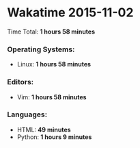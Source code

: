 # Wakatime 2015-11-02

Time Total: **1 hours 58 minutes**

### Operating Systems:
- Linux: **1 hours 58 minutes** 

### Editors:
- Vim: **1 hours 58 minutes** 

### Languages:
- HTML: **49 minutes** 
- Python: **1 hours 9 minutes** 

